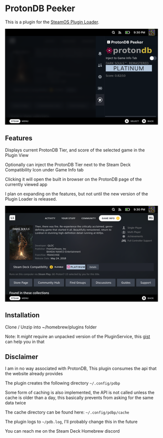 # ProtonDB Peeker

This is a plugin for the [SteamOS Plugin Loader](https://github.com/SteamDeckHomebrew/PluginLoader).

![demo](./res/pluginview.png)

## Features

Displays current ProtonDB Tier, and score of the selected game in the Plugin View

Optionally can inject the ProtonDB Tier next to the Steam Deck Compatibility Icon under Game Info tab

Clicking it will open the built in browser on the ProtonDB page of the currently viewed app

I plan on expanding on the features, but not until the new version of the Plugin Loader is released.

![demo](./res/gamedetailsview.png)

## Installation
Clone / Unzip into ~/homebrew/plugins folder

Note: It _might_ require an unpacked version of the PluginService, this [gist](https://gist.github.com/neonoxd/4e060240ad61bb5135116c88824f8e9a) can help you in that

## Disclaimer
I am in no way associated with ProtonDB, This plugin consumes the api that the website already provides

The plugin creates the following directory `~/.config/pdbp`

Some form of caching is also implemented, the API is not called unless the cache is older than a day, this basically prevents from asking for the same data twice

The cache directory can be found here: `~/.config/pdbp/cache`

The plugin logs to `~/pdb.log`, I'll probably change this in the future

You can reach me on the Steam Deck Homebrew discord
